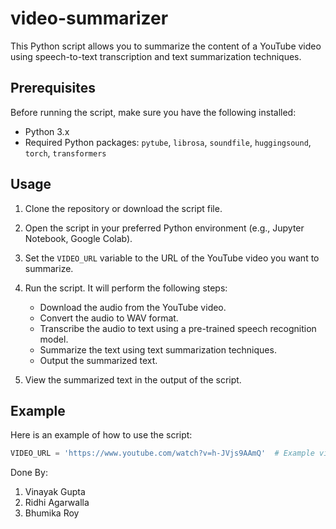# video-summarizer

This Python script allows you to summarize the content of a YouTube video using speech-to-text transcription and text summarization techniques.

## Prerequisites

Before running the script, make sure you have the following installed:

- Python 3.x
- Required Python packages: `pytube`, `librosa`, `soundfile`, `huggingsound`, `torch`, `transformers`

## Usage

1. Clone the repository or download the script file.

2. Open the script in your preferred Python environment (e.g., Jupyter Notebook, Google Colab).

3. Set the `VIDEO_URL` variable to the URL of the YouTube video you want to summarize.

4. Run the script. It will perform the following steps:

   - Download the audio from the YouTube video.
   - Convert the audio to WAV format.
   - Transcribe the audio to text using a pre-trained speech recognition model.
   - Summarize the text using text summarization techniques.
   - Output the summarized text.

5. View the summarized text in the output of the script.

## Example

Here is an example of how to use the script:

```python
VIDEO_URL = 'https://www.youtube.com/watch?v=h-JVjs9AAmQ'  # Example video URL
```
Done By:
<ol>
<li>Vinayak Gupta</li>
<li>Ridhi Agarwalla</li>
<li>Bhumika Roy</li>
</ol>

